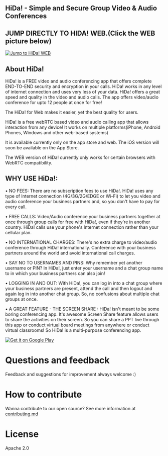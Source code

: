 ## HiDa! - Simple and Secure Group Video & Audio Conferences


## JUMP DIRECTLY TO HIDA! WEB.(Click the WEB picture below)

<a href='http://siddevelop.github.io/HiDa-Simple-and-Secure-Group-Video-Conferences/samples/webrtc/#join'><img alt='Jump to HiDa! WEB' src='https://n6-img-fp.akamaized.net/free-icon/internet-world_318-30029.jpg?size=338c&ext=jpg'/></a>





## About HiDa!

HiDa! is a FREE video and audio conferencing app that offers complete END-TO-END security and encryption in your calls. HiDa! works in any level of internet connection and uses very less of your data. HiDa! offers a great speed and quality in the video and audio calls.
The app offers video/audio conference for upto 12 people at once for free!

The HiDa! for Web makes it easier, yet the best quality for users.

HiDa! is a free webRTC based video and audio calling app that allows interaction from any device! It works on multiple platforms(iPhone, Android Phones, Windows and other web-based systems)

It is available currently only on the app store and web. The iOS version will soon be available on the App Store.

The WEB version of HiDa! currently only works for certain browsers with WebRTC compatibility.


## WHY USE HiDa!:
• NO FEES: There are no subscription fees to use HiDa!. HiDa! uses any type of Internet connection (4G/3G/2G/EDGE or Wi-Fi) to let you video and audio conference your business partners and, so you don't have to pay for every call.

• FREE CALLS: Video/Audio conference your business partners together at once through group calls for free with HiDa!, even if they're in another country. HiDa! calls use your phone's Internet connection rather than your cellular plan.

• NO INTERNATIONAL CHARGES: There's no extra charge to video/audio conference through HiDa! internationally. Conference with your business partners around the world and avoid international call charges.

• SAY NO TO USERNAMES AND PINS: Why remember yet another username or PIN? In HiDa!, just enter your username and a chat group name to in which your business partners can also join!

• LOGGING IN AND OUT: With HiDa!, you can log in into a chat group where your business partners are present, attend the call and then logout and again log in into another chat group. So, no confusions about multiple chat groups at once.

•	A GREAT FEATURE - THE SCREEN SHARE : HiDa! isn't meant to be some boring conferencing app. It's awesome Screen Share feature allows users to share the activities on their screen. So you can share a PPT live through this app or conduct virtual board meetings from anywhere or conduct virtual classrooms! So HiDa! is a multi-purpose conferencing app.

<a href='https://play.google.com/store/apps/details?id=com.cs.bugdroid.hida&pcampaignid=MKT-Other-global-all-co-prtnr-py-PartBadge-Mar2515-1'><img alt='Get it on Google Play' src='https://play.google.com/intl/en_us/badges/images/generic/en_badge_web_generic.png'/></a>




# Questions and feedback

Feedback and suggestions for improvement always welcome :)

# How to contribute
Wanna contribute to our open source? See more information at [contributing.md](https://github.com/SidDevelop/hida-javascript-web/blob/gh-pages/.github/CONTRIBUTING.md)

# License
Apache 2.0
